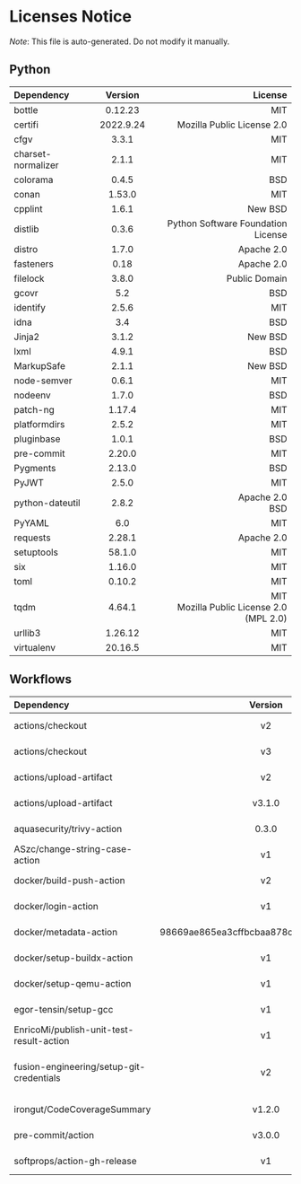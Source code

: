 # Licenses Notice
*Note*: This file is auto-generated. Do not modify it manually.
## Python
| Dependency | Version | License |
|:-----------|:-------:|--------:|
|bottle|0.12.23|MIT|
|certifi|2022.9.24|Mozilla Public License 2.0|
|cfgv|3.3.1|MIT|
|charset-normalizer|2.1.1|MIT|
|colorama|0.4.5|BSD|
|conan|1.53.0|MIT|
|cpplint|1.6.1|New BSD|
|distlib|0.3.6|Python Software Foundation License|
|distro|1.7.0|Apache 2.0|
|fasteners|0.18|Apache 2.0|
|filelock|3.8.0|Public Domain|
|gcovr|5.2|BSD|
|identify|2.5.6|MIT|
|idna|3.4|BSD|
|Jinja2|3.1.2|New BSD|
|lxml|4.9.1|BSD|
|MarkupSafe|2.1.1|New BSD|
|node-semver|0.6.1|MIT|
|nodeenv|1.7.0|BSD|
|patch-ng|1.17.4|MIT|
|platformdirs|2.5.2|MIT|
|pluginbase|1.0.1|BSD|
|pre-commit|2.20.0|MIT|
|Pygments|2.13.0|BSD|
|PyJWT|2.5.0|MIT|
|python-dateutil|2.8.2|Apache 2.0<br/>BSD|
|PyYAML|6.0|MIT|
|requests|2.28.1|Apache 2.0|
|setuptools|58.1.0|MIT|
|six|1.16.0|MIT|
|toml|0.10.2|MIT|
|tqdm|4.64.1|MIT<br/>Mozilla Public License 2.0 (MPL 2.0)|
|urllib3|1.26.12|MIT|
|virtualenv|20.16.5|MIT|
## Workflows
| Dependency | Version | License |
|:-----------|:-------:|--------:|
|actions/checkout|v2|MIT License|
|actions/checkout|v3|MIT License|
|actions/upload-artifact|v2|MIT License|
|actions/upload-artifact|v3.1.0|MIT License|
|aquasecurity/trivy-action|0.3.0|Apache License 2.0|
|ASzc/change-string-case-action|v1|ISC License|
|docker/build-push-action|v2|Apache License 2.0|
|docker/login-action|v1|Apache License 2.0|
|docker/metadata-action|98669ae865ea3cffbcbaa878cf57c20bbf1c6c38|Apache License 2.0|
|docker/setup-buildx-action|v1|Apache License 2.0|
|docker/setup-qemu-action|v1|Apache License 2.0|
|egor-tensin/setup-gcc|v1|MIT License|
|EnricoMi/publish-unit-test-result-action|v1|Apache License 2.0|
|fusion-engineering/setup-git-credentials|v2|BSD 2-Clause "Simplified" License|
|irongut/CodeCoverageSummary|v1.2.0|MIT License|
|pre-commit/action|v3.0.0|MIT License|
|softprops/action-gh-release|v1|MIT License|
